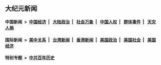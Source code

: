 ## 大纪元新闻

#### 中国新闻 &nbsp;>&nbsp; [中国经济](indexes/ncid283/README.md?09262045) &nbsp;| &nbsp; [大陆政治](indexes/ncid277/README.md?09262045) &nbsp;| &nbsp; [社会万象](indexes/ncid282/README.md?09262045) &nbsp;| &nbsp; [中国人权](indexes/ncid278/README.md?09262045) &nbsp;| &nbsp; [群体事件](indexes/ncid279/README.md?09262045) &nbsp;| &nbsp; [天灾人祸](indexes/ncid280/README.md?09262045)

#### 国际新闻 &nbsp;>&nbsp; [美中关系](indexes/nf1412576/README.md?09262045) &nbsp;| &nbsp; [台湾新闻](indexes/ncid1349361/README.md?09262045) &nbsp;| &nbsp; [香港新闻](indexes/ncid1349362/README.md?09262045) &nbsp;| &nbsp; [美国政治](indexes/ncid1078159/README.md?09262045) &nbsp;| &nbsp; [美国社会](indexes/ncid1078160/README.md?09262045) &nbsp;| &nbsp; [美国经济](indexes/ncid1078158/README.md?09262045)

#### 特别专题 &nbsp;>&nbsp; [中共百年历史](https://github.com/easy2view/epoch-special/blob/master/README.md?09262045)  
